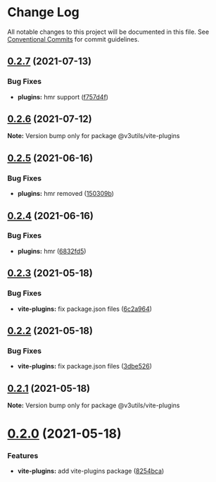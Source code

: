 # Change Log

All notable changes to this project will be documented in this file.
See [Conventional Commits](https://conventionalcommits.org) for commit guidelines.

## [0.2.7](https://github.com/haoziqaq/v3utils/compare/v0.2.6...v0.2.7) (2021-07-13)


### Bug Fixes

* **plugins:** hmr support ([f757d4f](https://github.com/haoziqaq/v3utils/commit/f757d4fef73a7825be9cf12d37abbcbfd1df0cba))





## [0.2.6](https://github.com/haoziqaq/v3utils/compare/v0.2.5...v0.2.6) (2021-07-12)

**Note:** Version bump only for package @v3utils/vite-plugins





## [0.2.5](https://github.com/haoziqaq/v3utils/compare/v0.2.4...v0.2.5) (2021-06-16)


### Bug Fixes

* **plugins:** hmr removed ([150309b](https://github.com/haoziqaq/v3utils/commit/150309bd7211e2f352ddc5f95b9bd2254eb5b473))





## [0.2.4](https://github.com/haoziqaq/v3utils/compare/v0.2.3...v0.2.4) (2021-06-16)


### Bug Fixes

* **plugins:** hmr ([6832fd5](https://github.com/haoziqaq/v3utils/commit/6832fd546c11bc87e359e5ea7588cde394af9ed5))





## [0.2.3](https://github.com/haoziqaq/v3utils/compare/v0.2.2...v0.2.3) (2021-05-18)


### Bug Fixes

* **vite-plugins:** fix package.json files ([6c2a964](https://github.com/haoziqaq/v3utils/commit/6c2a96412acfde4bbb2fa193d524e65f121c67fa))





## [0.2.2](https://github.com/haoziqaq/v3utils/compare/v0.2.1...v0.2.2) (2021-05-18)


### Bug Fixes

* **vite-plugins:** fix package.json files ([3dbe526](https://github.com/haoziqaq/v3utils/commit/3dbe52614c6ee5a4266f25ea4a192ec10f32f9e1))





## [0.2.1](https://github.com/haoziqaq/v3utils/compare/v0.2.0...v0.2.1) (2021-05-18)

**Note:** Version bump only for package @v3utils/vite-plugins





# [0.2.0](https://github.com/haoziqaq/v3utils/compare/v0.1.16...v0.2.0) (2021-05-18)


### Features

* **vite-plugins:** add vite-plugins package ([8254bca](https://github.com/haoziqaq/v3utils/commit/8254bcacccfdf77501d4b6a414b1705df9132d94))
